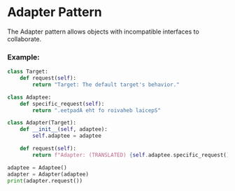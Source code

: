 # Adapter Pattern

The Adapter pattern allows objects with incompatible interfaces to collaborate.

### Example:
```python
class Target:
    def request(self):
        return "Target: The default target's behavior."

class Adaptee:
    def specific_request(self):
        return ".eetpadA eht fo roivaheb laicepS"

class Adapter(Target):
    def __init__(self, adaptee):
        self.adaptee = adaptee

    def request(self):
        return f"Adapter: (TRANSLATED) {self.adaptee.specific_request()[::-1]}"

adaptee = Adaptee()
adapter = Adapter(adaptee)
print(adapter.request())
```
